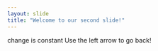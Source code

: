 ```yaml
---
layout: slide
title: "Welcome to our second slide!"
---
```

change is constant
Use the left arrow to go back!
